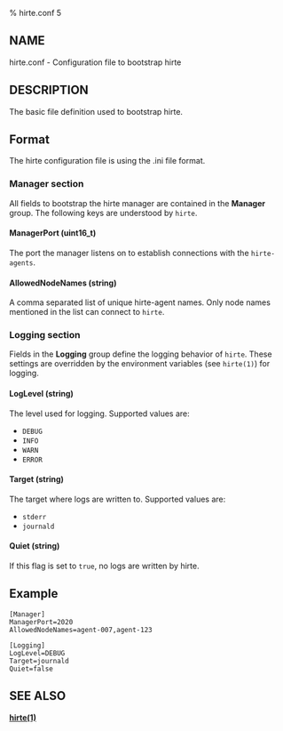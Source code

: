 % hirte.conf 5

## NAME

hirte.conf - Configuration file to bootstrap hirte

## DESCRIPTION

The basic file definition used to bootstrap hirte.

## Format

The hirte configuration file is using the .ini file format.

### Manager section

All fields to bootstrap the hirte manager are contained in the **Manager** group. The following keys are understood by `hirte`.

#### **ManagerPort** (uint16_t)

The port the manager listens on to establish connections with the `hirte-agents`.

#### **AllowedNodeNames** (string)

A comma separated list of unique hirte-agent names. Only node names mentioned in the list can connect to `hirte`.

### Logging section

Fields in the **Logging** group define the logging behavior of `hirte`. These settings are overridden by the environment variables (see `hirte(1)`) for logging.

#### **LogLevel** (string)

The level used for logging. Supported values are:

- `DEBUG`
- `INFO`
- `WARN`
- `ERROR`

#### **Target** (string)

The target where logs are written to. Supported values are:

- `stderr`
- `journald`

#### **Quiet** (string)

If this flag is set to `true`, no logs are written by hirte.

## Example

```
[Manager]
ManagerPort=2020
AllowedNodeNames=agent-007,agent-123

[Logging]
LogLevel=DEBUG
Target=journald
Quiet=false
```

## SEE ALSO

**[hirte(1)](https://github.com/containers/hirte/blob/main/doc/man/hirte.1.md)**
